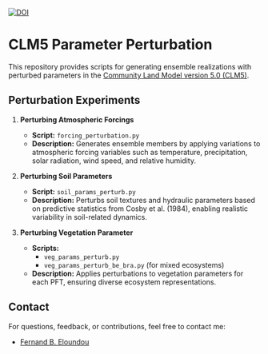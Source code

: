 [![DOI](https://zenodo.org/badge/811938241.svg)](https://doi.org/10.5281/zenodo.14199213)

# CLM5 Parameter Perturbation
This repository provides scripts for generating ensemble realizations with perturbed parameters in the [Community Land Model version 5.0 (CLM5)](https://github.com/FedoAIworld/clm5_0/tree/release-clm5.0-add-params). 

## Perturbation Experiments
1. **Perturbing Atmospheric Forcings**
   - **Script:** `forcing_perturbation.py`
   - **Description:** Generates ensemble members by applying variations to atmospheric forcing variables such as temperature, precipitation, solar radiation, wind speed, and relative humidity.

2. **Perturbing Soil Parameters**
   - **Script:** `soil_params_perturb.py`
   - **Description:** Perturbs soil textures and hydraulic parameters based on predictive statistics from Cosby et al. (1984), enabling realistic variability in soil-related dynamics.

3. **Perturbing Vegetation Parameter**
   - **Scripts:**
       - `veg_params_perturb.py`
       - `veg_params_perturb_be_bra.py` (for mixed ecosystems)
   - **Description:** Applies perturbations to vegetation parameters for each PFT, ensuring diverse ecosystem representations.

## Contact
For questions, feedback, or contributions, feel free to contact me:
- [Fernand B. Eloundou](https://github.com/FedoAIworld)
